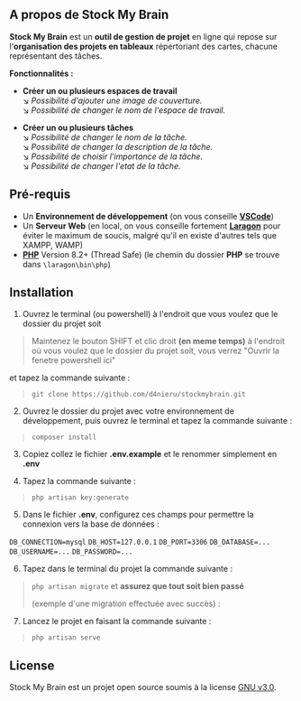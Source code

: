 ## A propos de Stock My Brain

**Stock My Brain** est un **outil de gestion de projet** en ligne qui repose sur l'**organisation des projets en tableaux** répertoriant des cartes, chacune représentant des tâches.

**Fonctionnalités :**

- **Créer un ou plusieurs espaces de travail**<br>
↘️ *Possibilité d'ajouter une image de couverture.*<br>
↘️ *Possibilité de changer le nom de l'espace de travail.*<br>

- **Créer un ou plusieurs tâches**<br>
↘️ *Possibilité de changer le nom de la tâche.*<br>
↘️ *Possibilité de changer la description de la tâche.*<br>
↘️ *Possibilité de choisir l'importance de la tâche.*<br>
↘️ *Possibilité de changer l'etat de la tâche.*<br>

## Pré-requis

- Un **Environnement de développement** (on vous conseille **[VSCode](https://code.visualstudio.com)**)<br>
- Un **Serveur Web** (en local, on vous conseille fortement **[Laragon](https://laragon.org/download/index.html)** pour éviter le maximum de soucis, malgré qu'il en existe d'autres tels que XAMPP, WAMP)
- **[PHP](https://windows.php.net/download)** Version 8.2+ (Thread Safe) (le chemin du dossier **PHP** se trouve dans `\laragon\bin\php`)

## Installation

1. Ouvrez le terminal (ou powershell) à l'endroit que vous voulez que le dossier du projet soit 
>Maintenez le bouton SHIFT et clic droit **(en meme temps)** à l'endroit où vous voulez que le dossier du projet soit, vous verrez "Ouvrir la fenetre powershell ici"

et tapez la commande suivante :

> `git clone https://github.com/d4nieru/stockmybrain.git`
2. Ouvrez le dossier du projet avec votre environnement de développement, puis ouvrez le terminal et tapez la commande suivante :
> `composer install`
3. Copiez collez le fichier **.env.example** et le renommer simplement en **.env**

4. Tapez la commande suivante :
> `php artisan key:generate`

5. Dans le fichier **.env**, configurez ces champs pour permettre la connexion vers la base de données :

`DB_CONNECTION=mysql`
`DB_HOST=127.0.0.1`
`DB_PORT=3306`
`DB_DATABASE=...`
`DB_USERNAME=...`
`DB_PASSWORD=...`

6. Tapez dans le terminal du projet la commande suivante :
> `php artisan migrate` et **assurez que tout soit bien passé**
> 
> (exemple d'une migration effectuée avec succès) :

7. Lancez le projet en faisant la commande suivante :
> `php artisan serve`



## License

Stock My Brain est un projet open source soumis à la license [GNU v3.0](https://opensource.org/license/gpl-3-0/).
